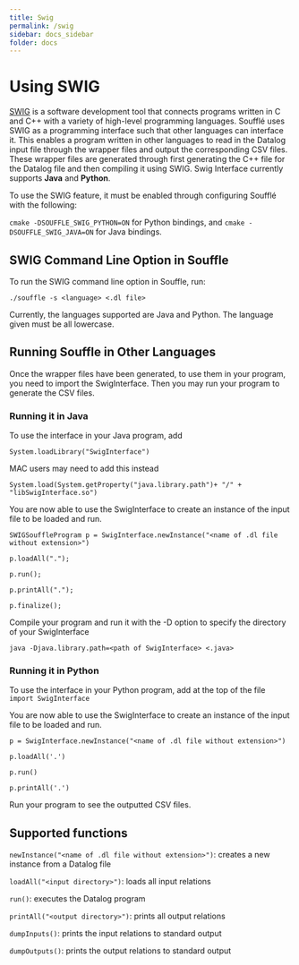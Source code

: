 ```yaml
---
title: Swig
permalink: /swig
sidebar: docs_sidebar
folder: docs
---
```

 
# Using SWIG
[SWIG](http://swig.org/) is a software development tool that connects programs written in C and C++ with a variety of high-level programming languages. Soufflé uses SWIG as a programming interface such that other languages can interface it. This enables a program written in other languages to read in the Datalog input file through the wrapper files and output the corresponding CSV files. These wrapper files are generated through first generating the C++ file for the Datalog file and then compiling it using SWIG. Swig Interface currently supports **Java**  and **Python**.

To use the SWIG feature, it must be enabled through configuring Soufflé with the following:

`cmake -DSOUFFLE_SWIG_PYTHON=ON` for Python bindings, and `cmake -DSOUFFLE_SWIG_JAVA=ON` for Java bindings. 

## SWIG Command Line Option in Souffle
To run the SWIG command line option in Souffle, run:

```./souffle -s <language> <.dl file> ```

Currently, the languages supported are Java and Python.
The language given must be all lowercase.

## Running Souffle in Other Languages
Once the wrapper files have been generated, to use them in your program, you need to import the SwigInterface. Then you may run your program to generate the CSV files.

### Running it in Java
To use the interface in your Java program, add 

```System.loadLibrary("SwigInterface")```

MAC users may need to add this instead

`System.load(System.getProperty("java.library.path")+ "/" + "libSwigInterface.so")`

You are now able to use the SwigInterface to create an instance of the input file to be loaded and run.

`SWIGSouffleProgram p = SwigInterface.newInstance("<name of .dl file without extension>")`

`p.loadAll(".");`

`p.run(); `

`p.printAll(".");`

`p.finalize();   ` 

Compile your program and run it with the -D option to specify the directory of your SwigInterface

`java -Djava.library.path=<path of SwigInterface> <.java>`

### Running it in Python
To use the interface in your Python program, add at the top of the file
`import SwigInterface`

You are now able to use the SwigInterface to create an instance of the input file to be loaded and run.

`p = SwigInterface.newInstance("<name of .dl file without extension>")`

`p.loadAll('.')`

`p.run()`

`p.printAll('.')`

Run your program to see the outputted CSV files.
 
 ## Supported functions
`newInstance("<name of .dl file without extension>")`: creates a new instance from a Datalog file

`loadAll("<input directory>")`: loads all input relations

`run()`: executes the Datalog program

`printAll("<output directory>")`: prints all output relations

`dumpInputs()`: prints the input relations to standard output

`dumpOutputs()`: prints the output relations to standard output
